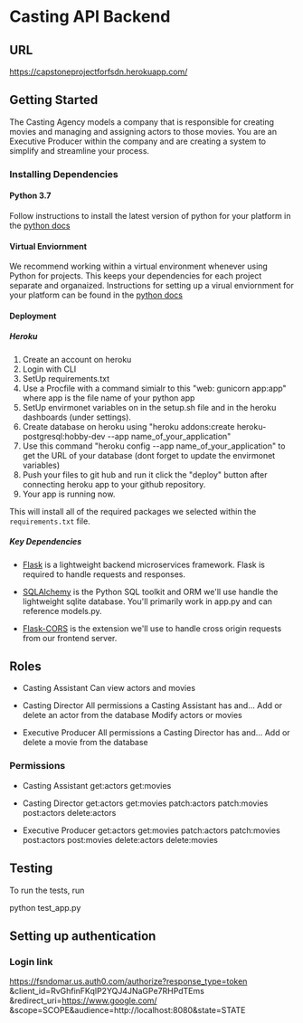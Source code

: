 # Casting API Backend

## URL

https://capstoneprojectforfsdn.herokuapp.com/

## Getting Started

The Casting Agency models a company that is responsible for creating movies and managing and assigning actors to those movies. You are an Executive Producer within the company and are creating a system to simplify and streamline your process.

### Installing Dependencies

#### Python 3.7

Follow instructions to install the latest version of python for your platform in the [python docs](https://docs.python.org/3/using/unix.html#getting-and-installing-the-latest-version-of-python)

#### Virtual Enviornment

We recommend working within a virtual environment whenever using Python for projects. This keeps your dependencies for each project separate and organaized. Instructions for setting up a virual enviornment for your platform can be found in the [python docs](https://packaging.python.org/guides/installing-using-pip-and-virtual-environments/)

#### Deployment

##### Heroku

1.  Create an account on heroku
2.  Login with CLI
3.  SetUp requirements.txt
4.  Use a Procfile with a command simialr to this "web: gunicorn app:app" where app is the file name of your python app
5.  SetUp envirmonet variables on in the setup.sh file and in the heroku dashboards (under settings).
6.  Create database on heroku using "heroku addons:create heroku-postgresql:hobby-dev --app name_of_your_application"
7.  Use this command "heroku config --app name_of_your_application" to get the URL of your database (dont forget to update the envirmonet variables)
8.  Push your files to git hub and run it click the "deploy" button after connecting heroku app to your github repository.
9.  Your app is running now.

This will install all of the required packages we selected within the `requirements.txt` file.

##### Key Dependencies

- [Flask](http://flask.pocoo.org/) is a lightweight backend microservices framework. Flask is required to handle requests and responses.

- [SQLAlchemy](https://www.sqlalchemy.org/) is the Python SQL toolkit and ORM we'll use handle the lightweight sqlite database. You'll primarily work in app.py and can reference models.py.

- [Flask-CORS](https://flask-cors.readthedocs.io/en/latest/#) is the extension we'll use to handle cross origin requests from our frontend server.

## Roles

- Casting Assistant
  Can view actors and movies
- Casting Director
  All permissions a Casting Assistant has and…
  Add or delete an actor from the database
  Modify actors or movies

- Executive Producer
  All permissions a Casting Director has and…
  Add or delete a movie from the database

### Permissions

- Casting Assistant
  get:actors
  get:movies

- Casting Director
  get:actors
  get:movies
  patch:actors
  patch:movies
  post:actors
  delete:actors

- Executive Producer
  get:actors
  get:movies
  patch:actors
  patch:movies
  post:actors
  post:movies
  delete:actors
  delete:movies

## Testing

To run the tests, run

python test_app.py

## Setting up authentication

### Login link

https://fsndomar.us.auth0.com/authorize?response_type=token
&client_id=RvGhfinFKqlP2YQJ4JNaGPe7RHPdTEms
&redirect_uri=https://www.google.com/
&scope=SCOPE&audience=http://localhost:8080&state=STATE
